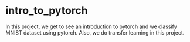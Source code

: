 # intro_to_pytorch
In this project, we get to see an introduction to pytorch and we classify MNIST dataset using pytorch. Also, we do transfer learning in this project.

